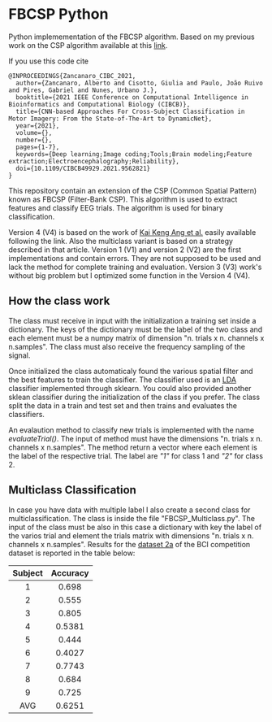 # FBCSP Python
Python implemementation of the FBCSP algorithm. Based on my previous work on the CSP algorithm available at this [link](https://github.com/jesus-333/CSP-Python).

If you use this code cite

```
@INPROCEEDINGS{Zancanaro_CIBC_2021,
  author={Zancanaro, Alberto and Cisotto, Giulia and Paulo, João Ruivo and Pires, Gabriel and Nunes, Urbano J.},
  booktitle={2021 IEEE Conference on Computational Intelligence in Bioinformatics and Computational Biology (CIBCB)}, 
  title={CNN-based Approaches For Cross-Subject Classification in Motor Imagery: From the State-of-The-Art to DynamicNet}, 
  year={2021},
  volume={},
  number={},
  pages={1-7},
  keywords={Deep learning;Image coding;Tools;Brain modeling;Feature extraction;Electroencephalography;Reliability},
  doi={10.1109/CIBCB49929.2021.9562821}
}
```

This repository contain an extension of the CSP (Common Spatial Pattern) known as FBCSP (Filter-Bank CSP). This algorithm is used to extract features and classify EEG trials. The algorithm is used for binary classification.

Version 4 (V4) is based on the work of [Kai Keng Ang et al.](https://ieeexplore.ieee.org/document/4634130) easily available following the link. Also the multiclass variant is based on a strategy described in that article. Version 1 (V1) and version 2 (V2) are the first implementations and contain errors. They are not supposed to be used and lack the method for complete training and evaluation. Version 3 (V3) work's without big problem but I optimized some function in the Version 4 (V4).

## How the class work
The class must receive in input with the initialization a training set inside a dictionary. The keys of the dictionary must be the label of the two class and each element must be a numpy matrix of dimension "n. trials x n. channels x n.samples". The class must also receive the frequency sampling of the signal.

Once initialized the class automaticaly found the various spatial filter and the best features to train the classifier. The classifier used is an [LDA](https://en.wikipedia.org/wiki/Linear_discriminant_analysis) classifier implemented through sklearn. You could also provided another sklean classifier during the initialization of the class if you prefer. The class split the data in a train and test set and then trains and evaluates the classifiers.

An evalaution method to classify new trials is implemented with the name *evaluateTrial()*. The input of method must have the dimensions "n. trials x n. channels x n.samples". The method return a vector where each element is the label of the respective trial. The label are *"1"* for class 1 and *"2"* for class 2.

## Multiclass Classification
In case you have data with multiple label I also create a second class for multiclassification. The class is inside the file "FBCSP_Multiclass.py". The input of the class must be also in this case a dictionary with key the label of the varios trial and element the trials matrix with dimensions "n. trials x n. channels x n.samples". Results for the [dataset 2a](http://www.bbci.de/competition/iv/desc_2a.pdf) of the BCI competition dataset is reported in the table below:

| Subject | Accuracy   |
|:-------:|:----------:|
|    1    |    0.698   |
|    2    |    0.555   |
|    3    |    0.805   |
|    4    |   0.5381   |
|    5    |    0.444   |
|    6    |   0.4027   |
|    7    |   0.7743   |
|    8    |    0.684   |
|    9    |     0.725  |
|   AVG   |    0.6251  |
